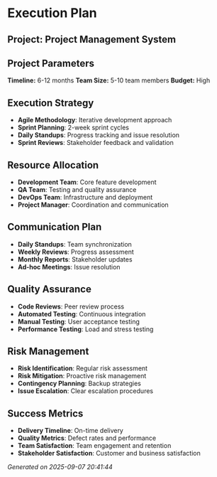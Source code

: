 # Execution Plan

## Project: Project Management System

## Project Parameters
**Timeline:** 6-12 months
**Team Size:** 5-10 team members
**Budget:** High

## Execution Strategy
- **Agile Methodology**: Iterative development approach
- **Sprint Planning**: 2-week sprint cycles
- **Daily Standups**: Progress tracking and issue resolution
- **Sprint Reviews**: Stakeholder feedback and validation

## Resource Allocation
- **Development Team**: Core feature development
- **QA Team**: Testing and quality assurance
- **DevOps Team**: Infrastructure and deployment
- **Project Manager**: Coordination and communication

## Communication Plan
- **Daily Standups**: Team synchronization
- **Weekly Reviews**: Progress assessment
- **Monthly Reports**: Stakeholder updates
- **Ad-hoc Meetings**: Issue resolution

## Quality Assurance
- **Code Reviews**: Peer review process
- **Automated Testing**: Continuous integration
- **Manual Testing**: User acceptance testing
- **Performance Testing**: Load and stress testing

## Risk Management
- **Risk Identification**: Regular risk assessment
- **Risk Mitigation**: Proactive risk management
- **Contingency Planning**: Backup strategies
- **Issue Escalation**: Clear escalation procedures

## Success Metrics
- **Delivery Timeline**: On-time delivery
- **Quality Metrics**: Defect rates and performance
- **Team Satisfaction**: Team engagement and retention
- **Stakeholder Satisfaction**: Customer and business satisfaction

*Generated on 2025-09-07 20:41:44*
